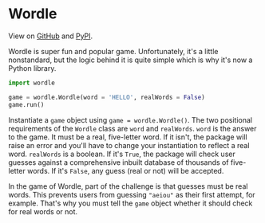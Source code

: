 # Wordle

View on [GitHub](https://github.com/preritdas/wordle) and [PyPI](https://pypi.org/project/wordle-python/).

Wordle is super fun and popular game. Unfortunately, it's a little nonstandard, but the logic behind it is quite simple which is why it's now a Python library.

```python
import wordle

game = wordle.Wordle(word = 'HELLO', realWords = False)
game.run()
```

Instantiate a `game` object using `game = wordle.Wordle()`. The two positional requirements of the `Wordle` class are `word` and `realWords`. `word` is the answer to the game. It must be a real, five-letter word. If it isn't, the package will raise an error and you'll have to change your instantiation to reflect a real word. `realWords` is a boolean. If it's `True`, the package will check user guesses against a comprehensive inbuilt database of thousands of five-letter words. If it's `False`, any guess (real or not) will be accepted. 

In the game of Wordle, part of the challenge is that guesses must be real words. This prevents users from guessing `"aeiou"` as their first attempt, for example. That's why you must tell the `game` object whether it should check for real words or not.